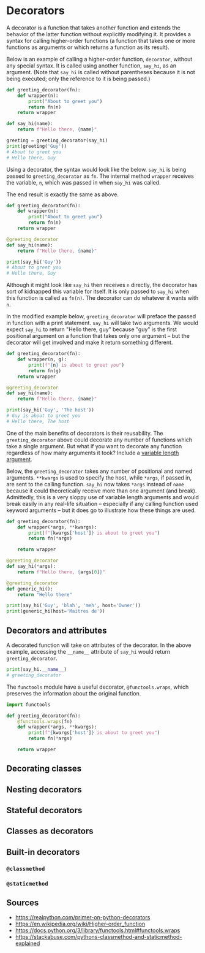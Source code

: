 Decorators
==========

A decorator is a function that takes another function and extends the behavior of the latter function without explicitly modifying it. It provides a syntax for calling higher-order functions (a function that takes one or more functions as arguments or which returns a function as its result).

Below is an example of calling a higher-order function, `decorator`, without any special syntax. It is called using another function, `say_hi`, as an argument. (Note that `say_hi` is called without parentheses because it is not being executed; only the reference to it is being passed.)

```python
def greeting_decorator(fn):
    def wrapper(n):
        print("About to greet you")
        return fn(n)
    return wrapper

def say_hi(name):
    return f"Hello there, {name}"

greeting = greeting_decorator(say_hi)
print(greeting('Guy'))
# About to greet you
# Hello there, Guy
```

Using a decorator, the syntax would look like the below. `say_hi` is being passed to `greeting_decorator` as `fn`. The internal method `wrapper` receives the variable, `n`, which was passed in when `say_hi` was called.

The end result is exactly the same as above.

```python
def greeting_decorator(fn):
    def wrapper(n):
        print("About to greet you")
        return fn(n)
    return wrapper

@greeting_decorator
def say_hi(name):
    return f"Hello there, {name}"

print(say_hi('Guy'))
# About to greet you
# Hello there, Guy
```

Although it might look like `say_hi` then receives `n` directly, the decorator has sort of kidnapped this variable for itself. It is only passed to `say_hi` when this function is called as `fn(n)`. The decorator can do whatever it wants with `n`.

In the modified example below, `greeting_decorator` will preface the passed in function with a print statement. `say_hi` will take two arguments. We would expect `say_hi` to return "Hello there, guy" because "guy" is the first positional argument on a function that takes only one argument – but the decorator will get involved and make it return something different.

```python
def greeting_decorator(fn):
    def wrapper(n, g):
        print(f"{n} is about to greet you")
        return fn(g)
    return wrapper

@greeting_decorator
def say_hi(name):
    return f"Hello there, {name}"

print(say_hi('Guy', 'The host'))
# Guy is about to greet you
# Hello there, The host
```

One of the main benefits of decorators is their reusability. The `greeting_decorator` above could decorate any number of functions which take a single argument. But what if you want to decorate any function regardless of how many arguments it took? Include a [variable length argument](./variable-length-args.md).

Below, the `greeting_decorator` takes any number of positional and named arguments. `**kwargs` is used to specify the host, while `*args`, if passed in, are sent to the calling function. `say_hi` now takes `*args` instead of `name` because it could theoretically receive more than one argument (and break). Admittedly, this is a very sloppy use of variable length arguments and would break easily in any real-life situation – especially if any calling function used keyword arguments – but it does go to illustrate how these things are used.

```python
def greeting_decorator(fn):
    def wrapper(*args, **kwargs):
        print(f"{kwargs['host']} is about to greet you")
        return fn(*args)

    return wrapper

@greeting_decorator
def say_hi(*args):
    return f"Hello there, {args[0]}"

@greeting_decorator
def generic_hi():
    return "Hello there"

print(say_hi('Guy', 'blah', 'meh', host='Owner'))
print(generic_hi(host='Maitres de'))
```

Decorators and attributes
-------------------------

A decorated function will take on attributes of the decorator. In the above example, accessing the `__name__` attribute of `say_hi` would return `greeting_decorator`.

```python
print(say_hi.__name__)
# greeting_decorator
```

The `functools` module have a useful decorator, `@functools.wraps`, which preserves the information about the original function.

```python
import functools

def greeting_decorator(fn):
    @functools.wraps(fn)
    def wrapper(*args, **kwargs):
        print(f"{kwargs['host']} is about to greet you")
        return fn(*args)

    return wrapper
```

Decorating classes
------------------

Nesting decorators
------------------

Stateful decorators
-------------------

Classes as decorators
---------------------

Built-in decorators
-------------------

### `@classmethod`

### `@staticmethod`

Sources
-------

- https://realpython.com/primer-on-python-decorators
- https://en.wikipedia.org/wiki/Higher-order_function
- https://docs.python.org/3/library/functools.html#functools.wraps
- https://stackabuse.com/pythons-classmethod-and-staticmethod-explained
